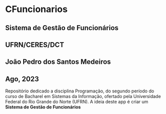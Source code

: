 # CFuncionarios
## Sistema de Gestão de Funcionários

## UFRN/CERES/DCT
## João Pedro dos Santos Medeiros
## Ago, 2023
Repositório dedicado a disciplina Programação, do segundo período do curso de Bacharel em Sistemas da Informação, ofertado pela Universidade Federal do Rio Grande do Norte (UFRN).
A ideia deste app é criar um **Sistema de Gestão de Funcionários**
